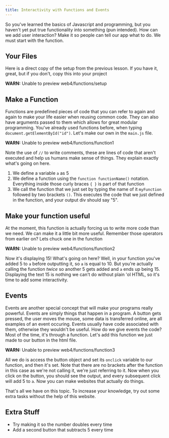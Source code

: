 ```yaml
---
title: Interactivity with Functions and Events
---
```

So you've learned the basics of Javascript and programming, but you haven't yet put true functionality into something (pun intended). How can we add user interaction? Make it so people can tell our app what to do. We must start with the function.

## Your Files

Here is a direct copy of the setup from the previous lesson. If you have it, great, but if you don't, copy this into your project

**WARN:** Unable to preview web4/functions/setup

## Make a Function

Functions are predefined pieces of code that you can refer to again and again to make your life easier when reusing common code. They can also have arguments passed to them which allows for great modular programming. You've already used functions before, when typing `document.getElementById("id")`. Let's make our own in the `main.js` file.

**WARN:** Unable to preview web4/functions/function1

Note the use of `//` to write comments, these are lines of code that aren't executed and help us humans make sense of things. They explain exactly what's going on here.

1.  We define a variable `a` as 5
2.  We define a function using the `function functionName()` notation. Everything inside those curly braces `{ }` is part of that function
3.  We call the function that we just set by typing the name of it `myFunction` followed by two brackets `()`. This executes the code that we just defined in the function, and your output div should say "5".

## Make your function useful

At the moment, this function is actually forcing us to write more code than we need. We can make it a little bit more useful. Remember those operators from earlier on? Lets chuck one in the function

**WARN:** Unable to preview web4/functions/function2

Now it's displaying 15! What's going on here? Well, in your function you've added 5 to `a` before outputting it, so `a` is equal to 10. But you're actually calling the function _twice_ so another 5 gets added and `a` ends up being 15. Displaying the text 15 is nothing we can't do without plain 'ol HTML, so it's time to add some interactivity.

## Events

Events are another special concept that will make your programs really powerful. Events are simply things that happen in a program. A button gets pressed, the user moves the mouse, some data is transferred online, are all examples of an event occuring. Events usually have code associated with them, otherwise they wouldn't be useful. How do we give events the code? Most of the time, it's through a function. Let's add this function we just made to our button in the html file.

**WARN:** Unable to preview web4/functions/function3

All we do is access the button object and set its `onclick` variable to our function, and then it's set. Note that there are no brackets after the function in this case as we're not calling it, we're just referring to it. Now when you click on the button, you should see the output, and every subsequent click will add 5 to `a`. Now you can make websites that actually do things.

That's all we have on this topic. To increase your knowledge, try out some extra tasks without the help of this website.

## Extra Stuff

*   Try making it so the number doubles every time
*   Add a second button that subtracts 5 every time
